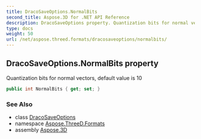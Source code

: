 ```yaml
---
title: DracoSaveOptions.NormalBits
second_title: Aspose.3D for .NET API Reference
description: DracoSaveOptions property. Quantization bits for normal vectors default value is 10
type: docs
weight: 50
url: /net/aspose.threed.formats/dracosaveoptions/normalbits/
---
```

## DracoSaveOptions.NormalBits property

Quantization bits for normal vectors, default value is 10

```csharp
public int NormalBits { get; set; }
```

### See Also

* class [DracoSaveOptions](../)
* namespace [Aspose.ThreeD.Formats](../../../aspose.threed.formats/)
* assembly [Aspose.3D](../../../)


